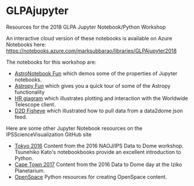 # GLPAjupyter
Resources for the 2018 GLPA Jupyter Notebook/Python Workshop

An interactive cloud version of these notebooks is available on Azure Notebooks here: https://notebooks.azure.com/marksubbarao/libraries/GLPAjupyter2018

The notebooks for this workshop are:
* [AstroNotebook Fun](https://github.com/IPSScienceVisualization/GLPAjupyter/blob/master/AstroNotebook%20Fun.ipynb) which demos some of the properties of Jupyter notebooks.
* [Astropy Fun](https://github.com/IPSScienceVisualization/GLPAjupyter/blob/master/Astropy%20Fun.ipynb) which gives you a quick tour of some of the Astropy functionality
* [HR giagram](https://github.com/IPSScienceVisualization/GLPAjupyter/blob/master/HR%20Diagram.ipynb) which illustrates plotting and interaction with the Worldwide Telescope client.
* [D2D Fisheye](https://github.com/IPSScienceVisualization/GLPAjupyter/blob/master/D2Dfisheye.ipynb) which illustrated how to pull data from a data2dome json feed.

Here are some other Jupyter Notebook resources on the IPSScienceVisualization GitHub site
* [Tokyo 2016](https://github.com/IPSScienceVisualization/Workshops/tree/master/Tokyo2017) Content from the 2016 NAOJ/IPS Data to Dome workshop. Tsunehiko Kato's notebookbooks provide an excellent introduction to Python.
* [Cape Town 2017](https://github.com/IPSScienceVisualization/Workshops/tree/master/CapeTown2018) Content from the 2016 Data to Dome day at the Iziko Planetarium.
* [OpenSpace](https://github.com/IPSScienceVisualization/OpenSpace) Python resources for creating OpenSpace content.
